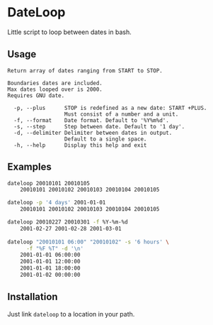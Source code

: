 
# DateLoop

Little script to loop between dates in bash.


## Usage

```Usage: dateloop [OPTIONS] START [STOP]
Return array of dates ranging from START to STOP.

Boundaries dates are included.
Max dates looped over is 2000.
Requires GNU date.

  -p, --plus      STOP is redefined as a new date: START +PLUS.
                  Must consist of a number and a unit.
  -f, --format    Date format. Default to '%Y%m%d'.
  -s, --step      Step between date. Default to '1 day'.
  -d, --delimiter Delimiter between dates in output.
                  Default to a single space.
  -h, --help      Display this help and exit

```
## Examples

``` sh
dateloop 20010101 20010105
    20010101 20010102 20010103 20010104 20010105

dateloop -p '4 days' 2001-01-01
    20010101 20010102 20010103 20010104 20010105

dateloop 20010227 20010301 -f %Y-%m-%d
    2001-02-27 2001-02-28 2001-03-01
    
dateloop "20010101 06:00" "20010102" -s '6 hours' \
      -f "%F %T" -d '\n'
    2001-01-01 06:00:00
    2001-01-01 12:00:00
    2001-01-01 18:00:00
    2001-01-02 00:00:00
```


## Installation

Just link `dateloop` to a location in your path.
